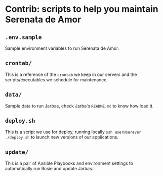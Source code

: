 # Contrib: scripts to help you maintain Serenata de Amor

## `.env.sample`

Sample environment variables to run Serenata de Amor.

## `crontab/`

This is a reference of the `crontab` we keep in our servers and the scripts/executables we schedule for maintenance.

## `data/`

Sample data to run Jarbas, check Jarba's `README.md` to know how load it.

## `deploy.sh`

This is a script we use for deploy, running locally `ssh user@serever ./deploy.sh` to launch new versions of our applications.

## `update/`

This is a pair of Ansible Playbooks and environment settings to automatically run Rosie and update Jarbas.